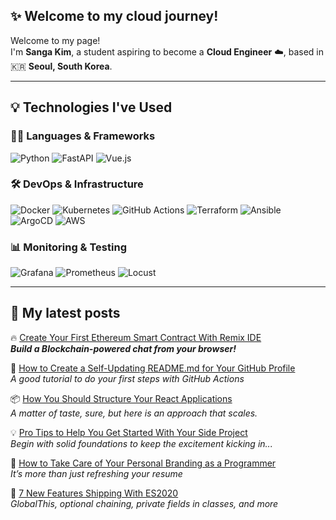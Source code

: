 <!-- README.md -->

## ✨ Welcome to my cloud journey!

Welcome to my page!  
I'm **Sanga Kim**, a student aspiring to become a **Cloud Engineer** ☁️, based in 🇰🇷 **Seoul, South Korea**.

---

## 💡 Technologies I've Used

### 🧑‍💻 Languages & Frameworks

![Python](https://img.shields.io/badge/-Python-3776AB?style=flat-square&logo=python&logoColor=white)
![FastAPI](https://img.shields.io/badge/-FastAPI-009688?style=flat-square&logo=fastapi&logoColor=white)
![Vue.js](https://img.shields.io/badge/-Vue.js-4FC08D?style=flat-square&logo=vuedotjs&logoColor=white)


### 🛠️ DevOps & Infrastructure

![Docker](https://img.shields.io/badge/-Docker-2496ED?style=flat-square&logo=docker&logoColor=white)
![Kubernetes](https://img.shields.io/badge/-Kubernetes-326CE5?style=flat-square&logo=kubernetes&logoColor=white)
![GitHub Actions](https://img.shields.io/badge/-GitHub%20Actions-2088FF?style=flat-square&logo=github-actions&logoColor=white)
![Terraform](https://img.shields.io/badge/-Terraform-7B42BC?style=flat-square&logo=terraform&logoColor=white)
![Ansible](https://img.shields.io/badge/-Ansible-EE0000?style=flat-square&logo=ansible&logoColor=white)
![ArgoCD](https://img.shields.io/badge/-ArgoCD-FE5D26?style=flat-square&logo=argo&logoColor=white)
![AWS](https://img.shields.io/badge/-AWS-232F3E?style=flat-square&logo=amazon-aws&logoColor=white)

### 📊 Monitoring & Testing

![Grafana](https://img.shields.io/badge/-Grafana-F46800?style=flat-square&logo=grafana&logoColor=white)
![Prometheus](https://img.shields.io/badge/-Prometheus-E6522C?style=flat-square&logo=prometheus&logoColor=white)
![Locust](https://img.shields.io/badge/-Locust-000000?style=flat-square&logo=python&logoColor=white)

---

## 📝 My latest posts

🔥 [Create Your First Ethereum Smart Contract With Remix IDE](#)  
_**Build a Blockchain-powered chat from your browser!**_

🔧 [How to Create a Self-Updating README.md for Your GitHub Profile](#)  
_A good tutorial to do your first steps with GitHub Actions_

📦 [How You Should Structure Your React Applications](#)  
_A matter of taste, sure, but here is an approach that scales._

💡 [Pro Tips to Help You Get Started With Your Side Project](#)  
_Begin with solid foundations to keep the excitement kicking in..._

🧠 [How to Take Care of Your Personal Branding as a Programmer](#)  
_It’s more than just refreshing your resume_

🚀 [7 New Features Shipping With ES2020](#)  
_GlobalThis, optional chaining, private fields in classes, and more_
